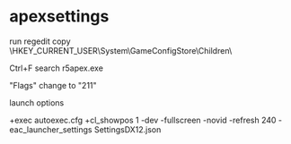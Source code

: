 # apexsettings

run regedit copy \HKEY_CURRENT_USER\System\GameConfigStore\Children\

Ctrl+F search r5apex.exe

"Flags" change to "211"




launch options 

+exec autoexec.cfg +cl_showpos 1 -dev -fullscreen -novid -refresh 240 -eac_launcher_settings SettingsDX12.json
